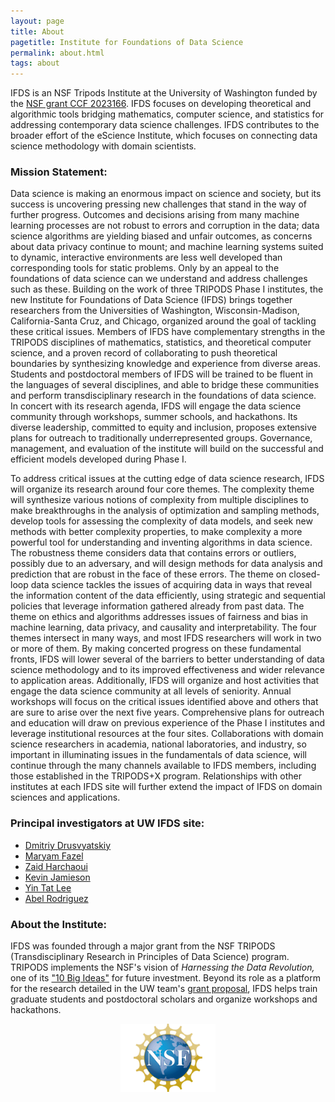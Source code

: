 ```yaml
---
layout: page
title: About
pagetitle: Institute for Foundations of Data Science
permalink: about.html
tags: about
---
```

IFDS is an NSF Tripods Institute at the University of Washington funded by the [NSF grant CCF 2023166](https://www.nsf.gov/awardsearch/showAward?AWD_ID=2023166). IFDS focuses on developing theoretical and algorithmic tools bridging mathematics, computer science, and statistics for addressing contemporary data science challenges. IFDS contributes to the broader effort of the eScience Institute, which focuses on connecting data science methodology with domain scientists.

### Mission Statement:
Data science is making an enormous impact on science and society, but its success is uncovering pressing new challenges that stand in the way of further progress. Outcomes and decisions arising from many machine learning processes are not robust to errors and corruption in the data; data science algorithms are yielding biased and unfair outcomes, as concerns about data privacy continue to mount; and machine learning systems suited to dynamic, interactive environments are less well developed than corresponding tools for static problems. Only by an appeal to the foundations of data science can we understand and address challenges such as these. Building on the work of three TRIPODS Phase I institutes, the new Institute for Foundations of Data Science (IFDS) brings together researchers from the Universities of Washington, Wisconsin-Madison, California-Santa Cruz, and Chicago, organized around the goal of tackling these critical issues. Members of IFDS have complementary strengths in the TRIPODS disciplines of mathematics, statistics, and theoretical computer science, and a proven record of collaborating to push theoretical boundaries by synthesizing knowledge and experience from diverse areas. Students and postdoctoral members of IFDS will be trained to be fluent in the languages of several disciplines, and able to bridge these communities and perform transdisciplinary research in the foundations of data science. In concert with its research agenda, IFDS will engage the data science community through workshops, summer schools, and hackathons. Its diverse leadership, committed to equity and inclusion, proposes extensive plans for outreach to traditionally underrepresented groups. Governance, management, and evaluation of the institute will build on the successful and efficient models developed during Phase I.

To address critical issues at the cutting edge of data science research, IFDS will organize its research around four core themes. The complexity theme will synthesize various notions of complexity from multiple disciplines to make breakthroughs in the analysis of optimization and sampling methods, develop tools for assessing the complexity of data models, and seek new methods with better complexity properties, to make complexity a more powerful tool for understanding and inventing algorithms in data science. The robustness theme considers data that contains errors or outliers, possibly due to an adversary, and will design methods for data analysis and prediction that are robust in the face of these errors. The theme on closed-loop data science tackles the issues of acquiring data in ways that reveal the information content of the data efficiently, using strategic and sequential policies that leverage information gathered already from past data. The theme on ethics and algorithms addresses issues of fairness and bias in machine learning, data privacy, and causality and interpretability. The four themes intersect in many ways, and most IFDS researchers will work in two or more of them. By making concerted progress on these fundamental fronts, IFDS will lower several of the barriers to better understanding of data science methodology and to its improved effectiveness and wider relevance to application areas. Additionally, IFDS will organize and host activities that engage the data science community at all levels of seniority. Annual workshops will focus on the critical issues identified above and others that are sure to arise over the next five years. Comprehensive plans for outreach and education will draw on previous experience of the Phase I institutes and leverage institutional resources at the four sites. Collaborations with domain science researchers in academia, national laboratories, and industry, so important in illuminating issues in the fundamentals of data science, will continue through the many channels available to IFDS members, including those established in the TRIPODS+X program. Relationships with other institutes at each IFDS site will further extend the impact of IFDS on domain sciences and applications.


### Principal investigators at UW IFDS site:
* [Dmitriy Drusvyatskiy](http://sites.math.washington.edu/~ddrusv/)
* [Maryam Fazel](https://faculty.washington.edu/mfazel/)
* [Zaid Harchaoui](http://faculty.washington.edu/zaid/)
* [Kevin Jamieson](https://homes.cs.washington.edu/~jamieson/)
* [Yin Tat Lee](http://yintat.com/)
* [Abel Rodriguez](https://stat.uw.edu/about-us/people/abel-rodriguez)

### About the Institute:
IFDS was founded through a major grant from the NSF TRIPODS (Transdisciplinary Research in Principles of Data Science) program. TRIPODS implements the NSF's vision of *Harnessing the Data Revolution,* one of its ["10 Big Ideas"](https://www.nsf.gov/about/congress/reports/nsf_big_ideas.pdf) for future investment. Beyond its role as a platform for the research detailed in the UW team's [grant proposal](https://www.nsf.gov/awardsearch/showAward?AWD_ID=2023166), IFDS helps train graduate students and postdoctoral scholars and organize workshops and hackathons.


<center><img src="images/NSF.gif" style="width:30%;"></center>
